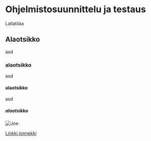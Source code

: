# Ohjelmistosuunnittelu ja testaus

Lallatilaa

## Alaotsikko
asd
### alaotsikko
asd
#### alaotsikko
asd
##### alaotsikko
![Joe](http://i.imgur.com/7P2v384.jpg)

[Linkki jonnekki](https://www.reddit.com/)

